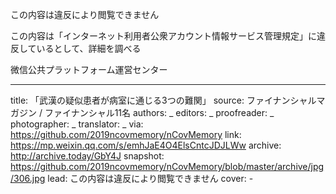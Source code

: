 この内容は違反により閲覧できません

この内容は「インターネット利用者公衆アカウント情報サービス管理規定」に違反しているとして、詳細を調べる

微信公共プラットフォーム運営センター


-------------
title: 「武漢の疑似患者が病室に通じる3つの難関」
source: ファイナンシャルマガジン / ファイナンシャル11名
authors: _
editors: _
proofreader: _
photographer: _
translator: _
via: https://github.com/2019ncovmemory/nCovMemory
link: https://mp.weixin.qq.com/s/emhJaE4O4ElsCntcJDJLWw
archive: http://archive.today/GbY4J
snapshot: https://github.com/2019ncovmemory/nCovMemory/blob/master/archive/jpg/306.jpg
lead: この内容は違反により閲覧できません
cover: -

